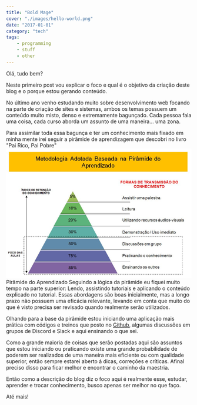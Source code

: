 ```yaml
---
title: "Bold Mage"
cover: "./images/hello-world.png"
date: "2017-01-01"
category: "tech"
tags:
    - programming
    - stuff
    - other
---
```


Olá, tudo bem?

Neste primeiro post vou explicar o foco e qual é o objetivo da criação deste blog e o porque estou gerando conteúdo.

No último ano venho estudando muito sobre desenvolvimento web focando na parte de criação de sites e sistemas, ambos os temas possuem um conteúdo muito misto, denso e extremamente bagunçado. Cada pessoa fala uma coisa, cada curso aborda um assunto de uma maneira... uma zona.

Para assimilar toda essa bagunça e ter um conhecimento mais fixado em minha mente irei seguir a pirâmide de aprendizagem que descobri no livro "Pai Rico, Pai Pobre"
![](./images/piramide-aprendizado-segredo-dev.jpg)Pirâmide do Aprendizado
Seguindo a lógica da pirâmide eu fiquei muito tempo na parte superior: Lendo, assistindo tutoriais e aplicando o conteúdo explicado no tutorial. Essas abordagens são boas inicialmente, mas a longo prazo não possuem uma eficácia relevante, levando em conta que muito do que é visto precisa ser revisado quando realmente serão utilizados.

Olhando para a base da pirâmide estou iniciando uma aplicação mais prática com códigos e treinos que posto no [Github](https://github.com/iaurg), algumas discussões em grupos de Discord e Slack e aqui ensinando o que sei.

Como a grande maioria de coisas que serão postadas aqui são assuntos que estou iniciando ou praticando existe uma grande probabilidade de poderem ser realizados de uma maneira mais eficiente ou com qualidade superior, então sempre estarei aberto á dicas, correções e críticas. Afinal preciso disso para ficar melhor e encontrar o caminho da maestria.

Então como a descrição do blog diz o foco aqui é realmente esse, estudar, aprender e trocar conhecimento, busco apenas ser melhor no que faço.

Até mais!
